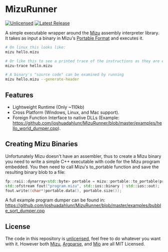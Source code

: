 # MizuRunner

[![Unlicensed](https://flat.badgen.net/github/license/joshuadahlunr/mizurunner)](https://github.com/joshuadahlunr/MizuRunner/blob/main/LICENSE) [![Latest Release](https://flat.badgen.net/github/release/joshuadahlunr/mizurunner)](https://github.com/joshuadahlunr/MizuRunner/releases) <!-- ![Checks](https://flat.badgen.net/github/checks/joshuadahlunr/mizurunner) -->

A simple executable wrapper around the [Mizu](https://github.com/joshuadahlunr/mizuvm) assembly interpreter library.
It takes as input a binary in Mizu's [Portable Format](https://github.com/joshuadahlunr/MizuVM/blob/main/mizu/portable_format.hpp) and executes it.

```bash
# On linux this looks like:
mizu hello.mizu

# Or like this to see a printed trace of the instructions as they are executed
mizu-trace hello.mizu

# A binary's "source code" can be examined by running
mizu hello.mizu --generate-header
```

## Features

- Lightweight Runtime (Only ~110kb)
- Cross Platform (Windows, Linux, and Mac support).
- Foreign Function Interface to native DLLs (Example: https://github.com/joshuadahlunr/MizuRunner/blob/master/examples/hello_world_dumper.cpp).

## Creating Mizu Binaries

Unfortunately Mizu doesn't have an assembler, thus to create a Mizu binary you need to write a simple C++ executable with code for the Mizu program embedded. You then need to call Mizu's to_portable function and save the resulting binary blob to a file:
```cpp
fp::raii::dynarray<std::byte> portable = mizu::portable::to_portable(program_view, mizu_stack);
std::ofstream fout("program.mizu", std::ios::binary | std::ios::out);
fout.write((char*)portable.data(), portable.size());
```

A full example program dumper can be found in: https://github.com/joshuadahlunr/MizuRunner/blob/master/examples/bubble_sort_dumper.cpp

## License

The code in this repository is [unlicensed](https://github.com/joshuadahlunr/MizuRunner/blob/main/LICENSE), feel free to do whatever you want with it. However both [Mizu](https://github.com/joshuadahlunr/MizuVM), [Argparse](https://github.com/morrisfranken/argparse), and [Mio](https://github.com/joshuadahlunr/MizuRunner/blob/main/mio.hpp) are all MIT Licensed.
